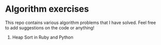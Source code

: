# Algorithm exercises 
This repo contains various algorithm problems that I have solved. Feel free to add suggestions on the code or anything!   

1. Heap Sort in Ruby and Python 



